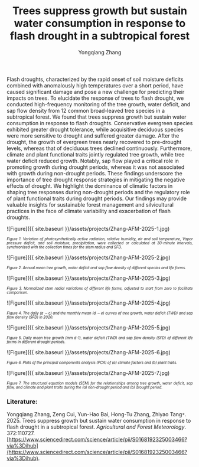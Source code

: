 ﻿---
layout: post
title:  "Trees suppress growth but sustain water consumption in response to flash drought in a subtropical forest"
author:  Yongqiang Zhang
categories: [ Paper ]
image: assets/projects/Zhang-AFM-2025-0.png
tags: featured
---
Flash droughts, characterized by the rapid onset of soil moisture deficits combined with anomalously high temperatures over a short period, have caused significant damage and pose a new challenge for predicting their impacts on trees. To elucidate the response of trees to flash drought, we conducted high-frequency monitoring of the tree growth, water deficit, and sap flow density from 12 common broad-leaved tree species in a subtropical forest. We found that trees suppress growth but sustain water consumption in response to flash droughts. Conservative evergreen species exhibited greater drought tolerance, while acquisitive deciduous species were more sensitive to drought and suffered greater damage. After the drought, the growth of evergreen trees nearly recovered to pre-drought levels, whereas that of deciduous trees declined continuously. Furthermore, climate and plant functional traits jointly regulated tree growth, while tree water deficit reduced growth. Notably, sap flow played a critical role in promoting growth during drought periods, whereas it was not associated with growth during non-drought periods. These findings underscore the importance of tree drought response strategies in mitigating the negative effects of drought. We highlight the dominance of climatic factors in shaping tree responses during non-drought periods and the regulatory role of plant functional traits during drought periods. Our findings may provide valuable insights for sustainable forest management and silvicultural practices in the face of climate variability and exacerbation of flash droughts.


![Figure]({{ site.baseurl }}/assets/projects/Zhang-AFM-2025-1.jpg)
<p style='text-align: justify;' ><span style="font-style: italic; font-size:70%">Figure 1. Variation of photosynthetically active radiation, relative humidity, air and soil temperature, Vapor pressure deficit, and soil moisture, precipitation, were collected or calculated at 30-minute intervals, synchronized with the collection times for the stem radius and SFD. 
</span></p>


![Figure]({{ site.baseurl }}/assets/projects/Zhang-AFM-2025-2.jpg)
<p style='text-align: justify;' ><span style="font-style: italic; font-size:70%">Figure 2. Annual mean tree growth, water deficit and sap flow density of different species and life forms. 
</span></p>


![Figure]({{ site.baseurl }}/assets/projects/Zhang-AFM-2025-3.jpg)
<p style='text-align: justify;' ><span style="font-style: italic; font-size:70%">Figure 3. Normalized stem radial variations of different life forms, adjusted to start from zero to facilitate comparison.
</span></p>


![Figure]({{ site.baseurl }}/assets/projects/Zhang-AFM-2025-4.jpg)
<p style='text-align: justify;' ><span style="font-style: italic; font-size:70%">Figure 4. The daily (a ∼ c) and the monthly mean (d ∼ e) curves of tree growth, water deficit (TWD) and sap flow density (SFD) in 2020. </span></p>


![Figure]({{ site.baseurl }}/assets/projects/Zhang-AFM-2025-5.jpg)
<p style='text-align: justify;' ><span style="font-style: italic; font-size:70%">Figure 5. Daily mean tree growth (mm d-1), water deficit (TWD) and sap flow density (SFD) of different life forms in different drought periods. 
</span></p>


![Figure]({{ site.baseurl }}/assets/projects/Zhang-AFM-2025-6.jpg)
<p style='text-align: justify;' ><span style="font-style: italic; font-size:70%">Figure 6. Plots of the principal components analysis (PCA) of (a) climate factors and (b) plant traits. 
</span></p>


![Figure]({{ site.baseurl }}/assets/projects/Zhang-AFM-2025-7.jpg)
<p style='text-align: justify;' ><span style="font-style: italic; font-size:70%">Figure 7. The structural equation models (SEM) for the relationships among tree growth, water deficit, sap flow, and climate and plant traits during the (a) non-drought period and (b) drought period. 
</span></p>


### Literature:
Yongqiang Zhang, Zeng Cui, Yun-Hao Bai, Hong-Tu Zhang, Zhiyao Tang<code>&ast;</code>. 2025. Trees suppress growth but sustain water consumption in response to flash drought in a subtropical forest. *Agricultural and Forest Meteorology*. 372:110727. [https://www.sciencedirect.com/science/article/pii/S0168192325003466?via%3Dihub](https://www.sciencedirect.com/science/article/pii/S0168192325003466?via%3Dihub). 